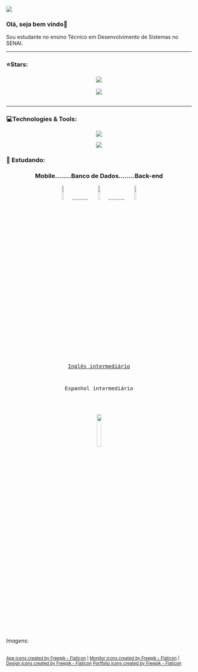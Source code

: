 <!--<h1>Jéssica Moreira</h1> -->
<kbd>
  <img src="https://github.com/JessicaMoreiraS/JessicaMoreiraS/assets/100448388/ac7f75eb-385a-443a-9a28-d0c6d7a318c0">
</kbd>
<h3>Olá, seja bem vindo👋</h3>
<p>Sou estudante no ensino Técnico em Desenvolvimento de Sistemas no SENAI.</p>
<hr>
<h3>⭐Stars:</h3>
<div align="center">
  <a href="https://github.com/JessicaMoreiraS">
    <img align="center" src="https://github-readme-stats.vercel.app/api?username=JessicaMoreiraS&show_icons=true&hide=contribs,prs&cache_seconds=86400&theme=radical"/>
  </a>
</div>
</br>
<div align="center">
  <a href="https://github.com/JessicaMoreiraS">
    <img align="center" src="https://github-readme-stats.vercel.app/api/top-langs/?username=JessicaMoreiraS&layout=compact&langs_count=7&theme=radical"/>
    <!--<img align="center" src= "https://github-readme-stats.vercel.app/api/top-langs/?username=JessicaMoreiraS&hide=css,html&theme=radical" />-->
    <!--https://github-readme-stats.vercel.app/api/pin/?username=JessicaMoreiraS&repo=github-readme-stats&cache_seconds=86400&theme=radical-->
  </a>
</div>
</br>

<hr>
<h3>💻Technologies & Tools:</h3>
<p align="center">
  <kbd> <img src="https://skillicons.dev/icons?i=java,spring,php,nodejs,js,jquery,html,css,dart,flutter"/> </kbd>
<!--<kbd> <img src="https://img.shields.io/badge/Dart-aafdf6?style=for-the-badge&logo=dart&logoColor=141321"/> </kbd>-->
</p>
<p align="center">
  <kbd> <img src="https://skillicons.dev/icons?i=git,eclipse,vscode,mysql,gcp,figma,github"/> </kbd>
 <!--
  <kbd> <img src="https://img.shields.io/badge/Eclipse-141321?style=for-the-badge&logo=eclipse&logoColor=aafdf6"/> </kbd>
  <!--https://dev.to/envoy_/150-badges-for-github-pnk#database-->
</p>

<h3>📖 Estudando: </h3>          
<div align="center">
    <h3> Mobile........Banco de Dados........Back-end</h2> 
</div>
<div align="center"> 
  <img src="https://user-images.githubusercontent.com/100448388/235329376-9efb7d0a-579d-4bde-94f3-9f2262f50741.png" width="10%">........... 
  <img src="https://user-images.githubusercontent.com/100448388/235328796-23bd5844-d032-4697-9675-c10640110f57.png" width="10%">...........
  <img src="https://user-images.githubusercontent.com/100448388/235329196-41a246d1-720b-46b0-a2e7-f8edf31225df.png" width="10%">
</div>

<!--<div align="right">
  <img src="https://user-images.githubusercontent.com/100448388/220802988-c70190d0-3cda-43aa-a566-425e5cabcfe4.gif" width="200px" >
</div>-->

<br><br>
<div align="center">
  <a href="https://www.efset.org/cert/34vKQz">
    <kbd>
      <br>
      <p>Inglês intermediário</p>
    </kbd>
  </a>
  <kbd>
      <br>
      <p>Espanhol intermediário</p>
  </kbd>
</div>

<br><br>
<div align="center">
  <a href="https://portifolio-g090uwm3.b4a.run/">
    <img src="https://github.com/JessicaMoreiraS/JessicaMoreiraS/assets/100448388/ad3c38bd-a357-49b9-8000-950b53d709d0" width="15%">
  </a>
</div>

<h6>Imagens:</h6>
<sub><a href="https://www.flaticon.com/free-icons/app" title="app icons">App icons created by Freepik - Flaticon</a> | <a href="https://www.flaticon.com/free-icons/monitor" title="monitor icons">Monitor icons created by Freepik - Flaticon</a> | <a href="https://www.flaticon.com/free-icons/design" title="design icons">Design icons created by Freepik - Flaticon</a> <a href="https://www.flaticon.com/free-icons/portfolio" title="portfolio icons">Portfolio icons created by Freepik - Flaticon</a></sub>
